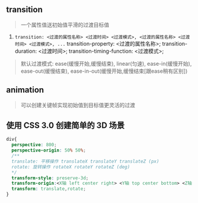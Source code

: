 ## **transition**
> 一个属性值送初始值平滑的过渡目标值
1. `transition: <过渡的属性名称> <过渡时间> <过渡模式>, <过渡的属性名称> <过渡时间> <过渡模式>, ...` 
transition-property: <过渡的属性名称>;
transition-duration: <过渡时间>;
transition-timing-function: <过渡模式>;
> 默认过渡模式: ease(缓慢开始,缓慢结束), linear(匀速), ease-in(缓慢开始), ease-out(缓慢结束), ease-in-out(缓慢开始,缓慢结束[跟ease稍有区别])



## **animation**
> 可以创建关键帧实现初始值到目标值更灵活的过渡

## 使用 CSS 3.0 创建简单的 3D 场景
````css
div{
  perspective: 800;
  perspective-origin: 50% 50%;
  /**
  translate: 平移操作 translateX translateY translateZ (px)
  rotate: 旋转操作 rotateX rotateY rotateZ (deg)
  */
  transform-style: preserve-3d;
  transform-origin:<X轴 left center right> <Y轴 top center bottom> <Z轴 length px>;// 调整旋转中心
  transform: translate,rotate;
}
````